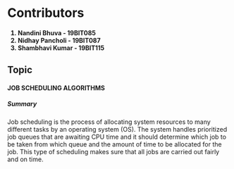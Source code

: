 <h1>Contributors</h1>
<h4> 
<ol>
  <li>
    Nandini Bhuva - 19BIT085</li>
  <li> Nidhay Pancholi - 19BIT087</li>
  <li> Shambhavi Kumar - 19BIT115</li>
  </ol>
  </h4>


<h2>Topic</h2>
<h4> JOB SCHEDULING ALGORITHMS </h4>

<h5> Summary</h5>
Job scheduling is the process of allocating system resources to many different tasks by an operating system (OS). The system handles prioritized job queues that are awaiting CPU time and it should determine which job to be taken from which queue and the amount of time to be allocated for the job. This type of scheduling makes sure that all jobs are carried out fairly and on time.
